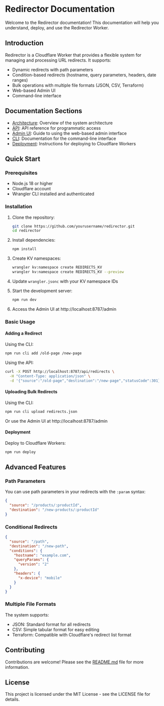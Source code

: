 # Redirector Documentation

Welcome to the Redirector documentation! This documentation will help you understand, deploy, and use the Redirector Worker.

## Introduction

Redirector is a Cloudflare Worker that provides a flexible system for managing and processing URL redirects. It supports:

- Dynamic redirects with path parameters
- Condition-based redirects (hostname, query parameters, headers, date ranges)
- Bulk operations with multiple file formats (JSON, CSV, Terraform)
- Web-based Admin UI
- Command-line interface

## Documentation Sections

- [Architecture](ARCHITECTURE.md): Overview of the system architecture
- [API](API.md): API reference for programmatic access
- [Admin UI](ADMIN-UI.md): Guide to using the web-based admin interface
- [CLI](CLI.md): Documentation for the command-line interface
- [Deployment](DEPLOYMENT.md): Instructions for deploying to Cloudflare Workers

## Quick Start

### Prerequisites

- Node.js 18 or higher
- Cloudflare account
- Wrangler CLI installed and authenticated

### Installation

1. Clone the repository:
   ```bash
   git clone https://github.com/yourusername/redirector.git
   cd redirector
   ```

2. Install dependencies:
   ```bash
   npm install
   ```

3. Create KV namespaces:
   ```bash
   wrangler kv:namespace create REDIRECTS_KV
   wrangler kv:namespace create REDIRECTS_KV --preview
   ```

4. Update `wrangler.jsonc` with your KV namespace IDs

5. Start the development server:
   ```bash
   npm run dev
   ```

6. Access the Admin UI at http://localhost:8787/admin

### Basic Usage

#### Adding a Redirect

Using the CLI:
```bash
npm run cli add /old-page /new-page
```

Using the API:
```bash
curl -X POST http://localhost:8787/api/redirects \
  -H "Content-Type: application/json" \
  -d '{"source":"/old-page","destination":"/new-page","statusCode":301}'
```

#### Uploading Bulk Redirects

Using the CLI:
```bash
npm run cli upload redirects.json
```

Or use the Admin UI at http://localhost:8787/admin

#### Deployment

Deploy to Cloudflare Workers:
```bash
npm run deploy
```

## Advanced Features

### Path Parameters

You can use path parameters in your redirects with the `:param` syntax:

```json
{
  "source": "/products/:productId",
  "destination": "/new-products/:productId"
}
```

### Conditional Redirects

```json
{
  "source": "/path",
  "destination": "/new-path",
  "conditions": {
    "hostname": "example.com",
    "queryParams": {
      "version": "2"
    },
    "headers": {
      "x-device": "mobile"
    }
  }
}
```

### Multiple File Formats

The system supports:
- JSON: Standard format for all redirects
- CSV: Simple tabular format for easy editing
- Terraform: Compatible with Cloudflare's redirect list format

## Contributing

Contributions are welcome! Please see the [README.md](../README.md) file for more information.

## License

This project is licensed under the MIT License - see the LICENSE file for details.